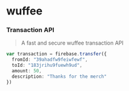# wuffee

### Transaction API
> A fast and secure wuffee transaction API

```typescript
var transaction = firebase.transfer({
  fromId: "39ahadfw9feiwfewf",
  toId: "183jrihu9fuewh9ud",
  amount: 50,
  description: "Thanks for the merch"
})
```
